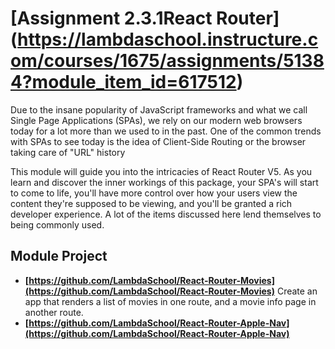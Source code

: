 # [Assignment 2.3.1React Router] (https://lambdaschool.instructure.com/courses/1675/assignments/51384?module_item_id=617512)

Due to the insane popularity of JavaScript frameworks and what we call Single Page Applications (SPAs), we rely on our modern web browsers today for a lot more than we used to in the past. One of the common trends with SPAs to see today is the idea of Client-Side Routing or the browser taking care of "URL" history

This module will guide you into the intricacies of React Router V5. As you learn and discover the inner workings of this package, your SPA's will start to come to life, you'll have more control over how your users view the content they're supposed to be viewing, and you'll be granted a rich developer experience. A lot of the items discussed here lend themselves to being commonly used.

## Module Project

-   **[https://github.com/LambdaSchool/React-Router-Movies](https://github.com/LambdaSchool/React-Router-Movies)**
    Create an app that renders a list of movies in one route, and a movie info page in another route.
-   **[https://github.com/LambdaSchool/React-Router-Apple-Nav](https://github.com/LambdaSchool/React-Router-Apple-Nav)**  




